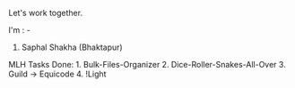 Let's work together.

I'm : - 
1. Saphal Shakha   (Bhaktapur)

MLH Tasks Done:
	1. Bulk-Files-Organizer
	2. Dice-Roller-Snakes-All-Over
	3. Guild -> Equicode
	4. !Light

